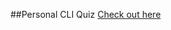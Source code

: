 ##Personal CLI Quiz
<a href="https://replit.com/@nilisha05/project1?embed=1&output=1#index.js">Check out here</a>
